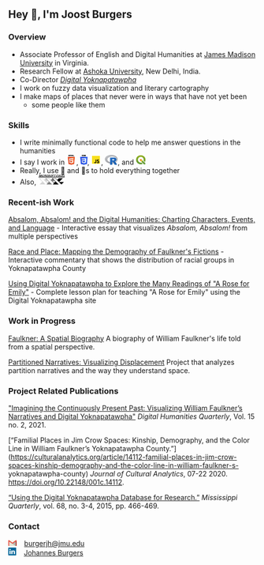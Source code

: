 ## Hey :wave:, I'm Joost Burgers

### Overview

- Associate Professor of English and Digital Humanities at [James Madison University](https://www.jmu.edu) in Virginia.
- Research Fellow at [Ashoka University](https://www.ashoka.edu.in), New Delhi, India.
- Co-Director [*Digital Yoknapatawpha*](http://faulkner.iath.virginia.edu/)
- I work on fuzzy data visualization and literary cartography
- I make maps of places that never were in ways that have not yet been 
  - some people like them

### Skills
- I write minimally functional code to help me answer questions in the humanities
- I say I work in <img src="images/html5.svg" alt="html5" height="20px"/>, <img src="images/css3.svg" alt="css3" height="20px"/>, <img src="images/javascript.svg" alt="javascript" height="20px"/>, <img src="images/r.svg" alt="r" height="20px"/>, and <img src="images/qgis.svg" alt="qgis" height="20px"/>
- Really, I use 🧶 and 🧷s to hold everything together
- Also, <img src="images/excel_logo_2.jpg" alt="r" height="20px"/>

### Recent-ish Work

[Absalom, Absalom! and the Digital Humanities: Charting Characters, Events, and Language](https://faulkner.iath.virginia.edu/absalom_characters_events_language/) - Interactive essay that visualizes *Absalom, Absalom!* from multiple perspectives

[Race and Place: Mapping the Demography of Faulkner's Fictions](http://faulkner.iath.virginia.edu/racial_demography/) - Interactive commentary that shows the distribution of racial groups in Yoknapatawpha County

[Using Digital Yoknapatawpha to Explore the Many Readings of "A Rose for Emily"](https://faulkner.drupal.shanti.virginia.edu/content/burgersrevideos) - Complete lesson plan for teaching "A Rose for Emily" using the Digital Yoknapatawpha site

### Work in Progress
[Faulkner: A Spatial Biography](https://joostburgers.github.io/FaulknerSpatialBiography/) A biography of William Faulkner's life told from a spatial perspective.

[Partitioned Narratives: Visualizing Displacement](https://joostburgers.github.io/thick_mapping_partition/) Project that analyzes partition narratives and the way they understand space. 

### Project Related Publications
["Imagining the Continuously Present Past: Visualizing William Faulkner’s Narratives and Digital Yoknapatawpha"](http://digitalhumanities.org/dhq/vol/15/2/000548/000548.html) *Digital Humanities Quarterly*, Vol. 15 no. 2, 2021.

[“Familial Places in Jim Crow Spaces: Kinship, Demography, and the Color Line in William Faulkner’s 
Yoknapatawpha County.”](https://culturalanalytics.org/article/14112-familial-places-in-jim-crow-spaces-kinship-demography-and-the-color-line-in-william-faulkner-s-
yoknapatawpha-county) *Journal of Cultural Analytics*, 07-22 2020. https://doi.org/10.22148/001c.14112.




[“Using the Digital Yoknapatawpha Database for Research.”](https://www.jstor.org/stable/26468044) *Mississippi Quarterly*, vol. 68, no. 3-4, 2015, pp. 466-469.




### Contact

<img src="images/gmail.svg" alt="gmail" height="12px"/>&nbsp;&nbsp;&nbsp; [burgerjh@jmu.edu](burgerjh@jmu.edu)  
<img src="images/linkedin.svg" alt="gmail" height="16px"/>&nbsp;&nbsp;&nbsp; [Johannes Burgers](https://www.linkedin.com/in/johannes-burgers-1356b1a1/)

<!--[![Top Langs](https://github-readme-stats.vercel.app/api/top-langs/?username=joostburgers)](https://github.com/joostburgers/github-readme-stats)-->

